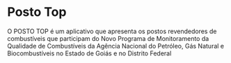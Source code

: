 # Posto Top
O POSTO TOP é um aplicativo que apresenta os postos revendedores de combustíveis que participam do Novo Programa de Monitoramento da Qualidade de Combustíveis da Agência Nacional do Petróleo, Gás Natural e Biocombustíveis no Estado de Goiás e no Distrito Federal
